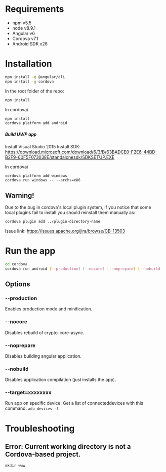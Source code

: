# Requirements

* npm v5.5
* node v8.9.1
* Angular v6
* Cordova v7.1
* Android SDK v26

# Installation
```bash
npm install -g @angular/cli
npm install -g cordova
```

In the root folder of the repo:
```bash
npm install
```

In cordova/
```bash
npm install
cordova platform add android
```

##### Build UWP app
Install Visual Studio 2015
Install SDK: https://download.microsoft.com/download/6/3/B/63BADCE0-F2E6-44BD-B2F9-60F5F073038E/standalonesdk/SDKSETUP.EXE

In cordova/
```
cordova platform add windows
cordova run windows -- --archs=x86
```


## Warning!
Due to the bug in cordova's local plugin system, if you notice that some local plugins fail to install you should reinstall them manually as:
```bash
cordova plugin add ../plugin-directory-name
```
Issue link: https://issues.apache.org/jira/browse/CB-13503

# Run the app
```bash
cd cordova
cordova run android [--production] [--nocore] [--noprepare] [--nobuild] [--target=xxxxxxxx]
```

## Options
### --production
Enables production mode and minification.
### --nocore
Disables rebuild of crypto-core-async.
### --noprepare
Disables building angular application.
### --nobuild
Disables application compilation (just installs the app).
### --target=xxxxxxxx
Run app on specific device. Get a list of connecteddevices with this command: `adb devices -l`

# Troubleshooting
## Error: Current working directory is not a Cordova-based project.
`mkdir www`
